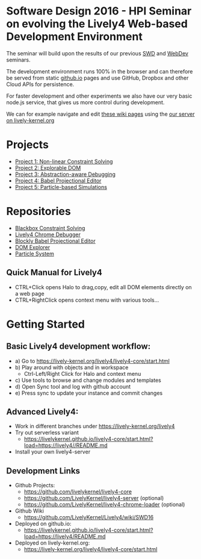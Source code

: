 # Software Design 2016 - HPI Seminar on evolving the Lively4 Web-based Development Environment

<lively-import src="../_navigation.html"></lively-import>

The seminar will build upon the results of our previous [SWD](SWD15) and [WebDev](WebDev16) seminars.

The development environment runs 100% in the browser and can therefore be served from static [github.io](https://livelykernel.github.io/lively4-core/draft/start.html?load=/README.md) pages and use GitHub, Dropbox and other Cloud APIs for persistence. 

For faster development and other experiments we also have our very basic node.js service, that gives us more control during development. 

We can for example navigate and edit [these wiki pages](https://github.com/LivelyKernel/Lively4/wiki/WebDev16) using the 
[our server on lively-kernel.org](https://lively-kernel.org/lively4/lively4-core/draft/start.html?load=https://lively-kernel.org/lively4/Lively4.wiki/WebDev16.md)

# Projects

- [Project 1: Non-linear Constraint Solving](project1.md)
- [Project 2: Explorable DOM](project2.md)
- [Project 3: Abstraction-aware Debugging](project3.md)
- [Project 4: Babel Projectional Editor](project4.md)
- [Project 5: Particle-based Simulations](project5.md)

# Repositories

* [Blackbox Constraint Solving](https://lively-kernel.org/lively4/lively4-blackbox/solve-compound.html)
* [Lively4 Chrome Debugger](https://lively-kernel.org/lively4/lively4-chrome-debugger/README.md)
* [Blockly Babel Projectional Editor](https://lively-kernel.org/lively4/lively4-projectional-editor/index.html)
* [DOM Explorer](https://lively-kernel.org/lively4/lively4-explorable-dom/README.md)
* [Particle System](https://lively-kernel.org/lively4/lively4-particles/README.md)


## Quick Manual for Lively4

- CTRL+Click opens Halo to drag,copy, edit all DOM elements directly on a web page
- CTRL+RightClick opens context menu with various tools...

# Getting Started

## Basic Lively4 development workflow:

- a) Go to https://lively-kernel.org/lively4/lively4-core/start.html
- b) Play around with objects and in workspace 
  - Ctrl-Left/Right Click for Halo and context menu
- c) Use tools to browse and change modules and templates
- d) Open Sync tool and log with github account 
- e) Press sync to update your instance and commit changes

## Advanced Lively4: 

- Work in different branches under https://lively-kernel.org/lively4
- Try out serverless variant   
  - https://livelykernel.github.io/lively4-core/start.html?load=https://lively4//README.md
- Install your own lively4-server

## Development Links

- Github Projects: 
  - https://github.com/livelykernel/lively4-core 
  - https://github.com/LivelyKernel/lively4-server (optional) 
  - https://github.com/LivelyKernel/lively4-chrome-loader (optional)
- Github Wiki 
  - https://github.com/LivelyKernel/Lively4/wiki/SWD16
- Deployed on github.io: 
  - https://livelykernel.github.io/lively4-core/start.html?load=https://lively4/README.md
- Deployed on lively-kernel.org: 
  - https://lively-kernel.org/lively4/lively4-core/start.html

